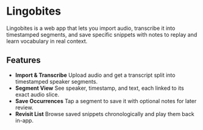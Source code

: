 # Lingobites

Lingobites is a web app that lets you import audio, transcribe it into timestamped segments, and save specific snippets with notes to replay and learn vocabulary in real context.

## Features

* **Import & Transcribe**
  Upload audio and get a transcript split into timestamped speaker segments.
* **Segment View**
  See speaker, timestamp, and text, each linked to its exact audio slice.
* **Save Occurrences**
  Tap a segment to save it with optional notes for later review.
* **Revisit List**
  Browse saved snippets chronologically and play them back in-app.


